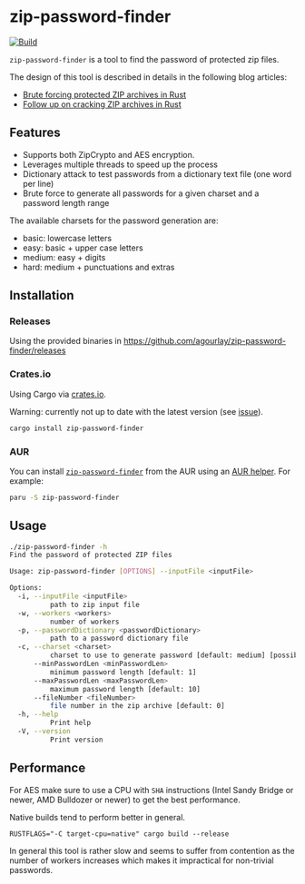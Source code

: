 # zip-password-finder
[![Build](https://github.com/agourlay/zip-password-finder/actions/workflows/ci.yml/badge.svg)](https://github.com/agourlay/zip-password-finder/actions/workflows/ci.yml)

`zip-password-finder` is a tool to find the password of protected zip files.

The design of this tool is described in details in the following blog articles:
- [Brute forcing protected ZIP archives in Rust](https://agourlay.github.io/brute-forcing-protected-zip-rust/)
- [Follow up on cracking ZIP archives in Rust](https://agourlay.github.io/follow-up-cracking-zip-rust/)

## Features

- Supports both ZipCrypto and AES encryption.
- Leverages multiple threads to speed up the process
- Dictionary attack to test passwords from a dictionary text file (one word per line)
- Brute force to generate all passwords for a given charset and a password length range

The available charsets for the password generation are:

- basic: lowercase letters
- easy: basic + upper case letters
- medium: easy + digits
- hard: medium + punctuations and extras

## Installation

### Releases

Using the provided binaries in https://github.com/agourlay/zip-password-finder/releases

### Crates.io

Using Cargo via [crates.io](https://crates.io/crates/zip-password-finder).

Warning: currently not up to date with the latest version (see [issue](https://github.com/agourlay/zip-password-finder/issues/46)). 

```bash
cargo install zip-password-finder
```

### AUR

You can install [`zip-password-finder`](https://aur.archlinux.org/packages?O=0&K=zip-password-finder) from the AUR using an [AUR helper](https://wiki.archlinux.org/title/AUR_helpers). For example:

```bash
paru -S zip-password-finder
```

## Usage

```bash
./zip-password-finder -h
Find the password of protected ZIP files

Usage: zip-password-finder [OPTIONS] --inputFile <inputFile>

Options:
  -i, --inputFile <inputFile>
          path to zip input file
  -w, --workers <workers>
          number of workers
  -p, --passwordDictionary <passwordDictionary>
          path to a password dictionary file
  -c, --charset <charset>
          charset to use to generate password [default: medium] [possible values: basic, easy, medium, hard]
      --minPasswordLen <minPasswordLen>
          minimum password length [default: 1]
      --maxPasswordLen <maxPasswordLen>
          maximum password length [default: 10]
      --fileNumber <fileNumber>
          file number in the zip archive [default: 0]
  -h, --help
          Print help
  -V, --version
          Print version
```

## Performance

For AES make sure to use a CPU with `SHA` instructions (Intel Sandy Bridge or newer, AMD Bulldozer or newer) to get the best performance.

Native builds tend to perform better in general.

```RUSTFLAGS="-C target-cpu=native" cargo build --release```

In general this tool is rather slow and seems to suffer from contention as the number of workers increases which makes it impractical for non-trivial passwords.